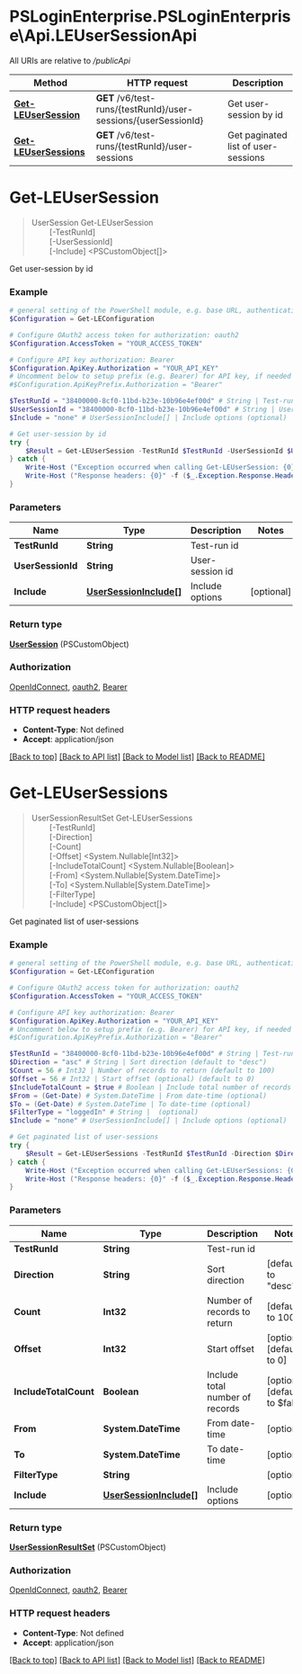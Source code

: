 # PSLoginEnterprise.PSLoginEnterprise\Api.LEUserSessionApi

All URIs are relative to */publicApi*

Method | HTTP request | Description
------------- | ------------- | -------------
[**Get-LEUserSession**](LEUserSessionApi.md#Get-LEUserSession) | **GET** /v6/test-runs/{testRunId}/user-sessions/{userSessionId} | Get user-session by id
[**Get-LEUserSessions**](LEUserSessionApi.md#Get-LEUserSessions) | **GET** /v6/test-runs/{testRunId}/user-sessions | Get paginated list of user-sessions


<a id="Get-LEUserSession"></a>
# **Get-LEUserSession**
> UserSession Get-LEUserSession<br>
> &nbsp;&nbsp;&nbsp;&nbsp;&nbsp;&nbsp;&nbsp;&nbsp;[-TestRunId] <String><br>
> &nbsp;&nbsp;&nbsp;&nbsp;&nbsp;&nbsp;&nbsp;&nbsp;[-UserSessionId] <String><br>
> &nbsp;&nbsp;&nbsp;&nbsp;&nbsp;&nbsp;&nbsp;&nbsp;[-Include] <PSCustomObject[]><br>

Get user-session by id

### Example
```powershell
# general setting of the PowerShell module, e.g. base URL, authentication, etc
$Configuration = Get-LEConfiguration

# Configure OAuth2 access token for authorization: oauth2
$Configuration.AccessToken = "YOUR_ACCESS_TOKEN"

# Configure API key authorization: Bearer
$Configuration.ApiKey.Authorization = "YOUR_API_KEY"
# Uncomment below to setup prefix (e.g. Bearer) for API key, if needed
#$Configuration.ApiKeyPrefix.Authorization = "Bearer"

$TestRunId = "38400000-8cf0-11bd-b23e-10b96e4ef00d" # String | Test-run id
$UserSessionId = "38400000-8cf0-11bd-b23e-10b96e4ef00d" # String | User-session id
$Include = "none" # UserSessionInclude[] | Include options (optional)

# Get user-session by id
try {
    $Result = Get-LEUserSession -TestRunId $TestRunId -UserSessionId $UserSessionId -Include $Include
} catch {
    Write-Host ("Exception occurred when calling Get-LEUserSession: {0}" -f ($_.ErrorDetails | ConvertFrom-Json))
    Write-Host ("Response headers: {0}" -f ($_.Exception.Response.Headers | ConvertTo-Json))
}
```

### Parameters

Name | Type | Description  | Notes
------------- | ------------- | ------------- | -------------
 **TestRunId** | **String**| Test-run id | 
 **UserSessionId** | **String**| User-session id | 
 **Include** | [**UserSessionInclude[]**](UserSessionInclude.md)| Include options | [optional] 

### Return type

[**UserSession**](UserSession.md) (PSCustomObject)

### Authorization

[OpenIdConnect](../README.md#OpenIdConnect), [oauth2](../README.md#oauth2), [Bearer](../README.md#Bearer)

### HTTP request headers

 - **Content-Type**: Not defined
 - **Accept**: application/json

[[Back to top]](#) [[Back to API list]](../README.md#documentation-for-api-endpoints) [[Back to Model list]](../README.md#documentation-for-models) [[Back to README]](../README.md)

<a id="Get-LEUserSessions"></a>
# **Get-LEUserSessions**
> UserSessionResultSet Get-LEUserSessions<br>
> &nbsp;&nbsp;&nbsp;&nbsp;&nbsp;&nbsp;&nbsp;&nbsp;[-TestRunId] <String><br>
> &nbsp;&nbsp;&nbsp;&nbsp;&nbsp;&nbsp;&nbsp;&nbsp;[-Direction] <String><br>
> &nbsp;&nbsp;&nbsp;&nbsp;&nbsp;&nbsp;&nbsp;&nbsp;[-Count] <Int32><br>
> &nbsp;&nbsp;&nbsp;&nbsp;&nbsp;&nbsp;&nbsp;&nbsp;[-Offset] <System.Nullable[Int32]><br>
> &nbsp;&nbsp;&nbsp;&nbsp;&nbsp;&nbsp;&nbsp;&nbsp;[-IncludeTotalCount] <System.Nullable[Boolean]><br>
> &nbsp;&nbsp;&nbsp;&nbsp;&nbsp;&nbsp;&nbsp;&nbsp;[-From] <System.Nullable[System.DateTime]><br>
> &nbsp;&nbsp;&nbsp;&nbsp;&nbsp;&nbsp;&nbsp;&nbsp;[-To] <System.Nullable[System.DateTime]><br>
> &nbsp;&nbsp;&nbsp;&nbsp;&nbsp;&nbsp;&nbsp;&nbsp;[-FilterType] <String><br>
> &nbsp;&nbsp;&nbsp;&nbsp;&nbsp;&nbsp;&nbsp;&nbsp;[-Include] <PSCustomObject[]><br>

Get paginated list of user-sessions

### Example
```powershell
# general setting of the PowerShell module, e.g. base URL, authentication, etc
$Configuration = Get-LEConfiguration

# Configure OAuth2 access token for authorization: oauth2
$Configuration.AccessToken = "YOUR_ACCESS_TOKEN"

# Configure API key authorization: Bearer
$Configuration.ApiKey.Authorization = "YOUR_API_KEY"
# Uncomment below to setup prefix (e.g. Bearer) for API key, if needed
#$Configuration.ApiKeyPrefix.Authorization = "Bearer"

$TestRunId = "38400000-8cf0-11bd-b23e-10b96e4ef00d" # String | Test-run id
$Direction = "asc" # String | Sort direction (default to "desc")
$Count = 56 # Int32 | Number of records to return (default to 100)
$Offset = 56 # Int32 | Start offset (optional) (default to 0)
$IncludeTotalCount = $true # Boolean | Include total number of records (optional) (default to $false)
$From = (Get-Date) # System.DateTime | From date-time (optional)
$To = (Get-Date) # System.DateTime | To date-time (optional)
$FilterType = "loggedIn" # String |  (optional)
$Include = "none" # UserSessionInclude[] | Include options (optional)

# Get paginated list of user-sessions
try {
    $Result = Get-LEUserSessions -TestRunId $TestRunId -Direction $Direction -Count $Count -Offset $Offset -IncludeTotalCount $IncludeTotalCount -From $From -To $To -FilterType $FilterType -Include $Include
} catch {
    Write-Host ("Exception occurred when calling Get-LEUserSessions: {0}" -f ($_.ErrorDetails | ConvertFrom-Json))
    Write-Host ("Response headers: {0}" -f ($_.Exception.Response.Headers | ConvertTo-Json))
}
```

### Parameters

Name | Type | Description  | Notes
------------- | ------------- | ------------- | -------------
 **TestRunId** | **String**| Test-run id | 
 **Direction** | **String**| Sort direction | [default to &quot;desc&quot;]
 **Count** | **Int32**| Number of records to return | [default to 100]
 **Offset** | **Int32**| Start offset | [optional] [default to 0]
 **IncludeTotalCount** | **Boolean**| Include total number of records | [optional] [default to $false]
 **From** | **System.DateTime**| From date-time | [optional] 
 **To** | **System.DateTime**| To date-time | [optional] 
 **FilterType** | **String**|  | [optional] 
 **Include** | [**UserSessionInclude[]**](UserSessionInclude.md)| Include options | [optional] 

### Return type

[**UserSessionResultSet**](UserSessionResultSet.md) (PSCustomObject)

### Authorization

[OpenIdConnect](../README.md#OpenIdConnect), [oauth2](../README.md#oauth2), [Bearer](../README.md#Bearer)

### HTTP request headers

 - **Content-Type**: Not defined
 - **Accept**: application/json

[[Back to top]](#) [[Back to API list]](../README.md#documentation-for-api-endpoints) [[Back to Model list]](../README.md#documentation-for-models) [[Back to README]](../README.md)

